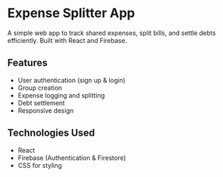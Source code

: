 # Expense Splitter App

A simple web app to track shared expenses, split bills, and settle debts efficiently. Built with React and Firebase.

## Features
- User authentication (sign up & login)
- Group creation
- Expense logging and splitting
- Debt settlement
- Responsive design

## Technologies Used
- React
- Firebase (Authentication & Firestore)
- CSS for styling
